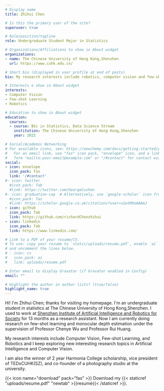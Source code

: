 ```yaml
---
# Display name
title: Zhihui Chen

# Is this the primary user of the site?
superuser: true

# Role/position/tagline
role: Undergraduate Student Major in Statistics

# Organizations/Affiliations to show in About widget
organizations:
- name: The Chinese University of Hong Kong,Shenzhen
  url: https://www.cuhk.edu.cn/

# Short bio (displayed in user profile at end of posts)
bio: My research interests include robotics, computer vision and few-shot learning.

# Interests o show in About widget
interests:
- Computer Vision
- Few-shot Learning
- Robotics

# Education to show in About widget
education:
  courses:
  - course: BSc in Statistics, Data Science Stream
    institution: The Chinese University of Hong Kong,Shenzhen
    year: 2022

# Social/Academic Networking
# For available icons, see: https://wowchemy.com/docs/getting-started/page-builder/#icons
#   For an email link, use "fas" icon pack, "envelope" icon, and a link in the
#   form "mailto:your-email@example.com" or "/#contact" for contact widget.
social:
- icon: envelope
  icon_pack: fas
  link: '/#contact'
#- icon: twitter
  #icon_pack: fab
  #link: https://twitter.com/GeorgeCushen
#- icon: graduation-cap  # Alternatively, use `google-scholar` icon from `ai` icon pack
  #icon_pack: fas
  #link: https://scholar.google.co.uk/citations?user=sIwtMXoAAAAJ
- icon: github
  icon_pack: fab
  link: https://github.com/richardChenzhihui
- icon: linkedin
  icon_pack: fab
  link: https://www.linkedin.com/

# Link to a PDF of your resume/CV.
# To use: copy your resume to `static/uploads/resume.pdf`, enable `ai` icons in `params.toml`, 
# and uncomment the lines below.
# - icon: cv
#   icon_pack: ai
#   link: uploads/resume.pdf

# Enter email to display Gravatar (if Gravatar enabled in Config)
email: ""

# Highlight the author in author lists? (true/false)
highlight_name: true
---
```


Hi! I'm Zhihui Chen; thanks for visiting my homepage. I'm an undergraduate student in statistics at The Chinese University of Hong Kong,Shenzhen. I used to work at [Shenzhen Institute of Artificial Intelligence and Robotics for Society](https://airs.cuhk.edu.cn/) for 13 months as a research assistant. Now I am currently doing research on few-shot learning and monocular depth estimation under the supervision of Professor Chenye Wu and Professor Rui Huang.

My research interests include Computer Vision, Few-shot Learning, and Robotics and I keep exploring new interesting research topics in Artificial Intelligence and Computer Vision.

I am also the winner of 2 year Harmonia College scholarship, vice president of TEDxCUHK(SZ), and co-founder of a photography studio at the university.

{{< icon name="download" pack="fas" >}} Download my {{< staticref "uploads/resume.pdf" "newtab" >}}resumé{{< /staticref >}}.
